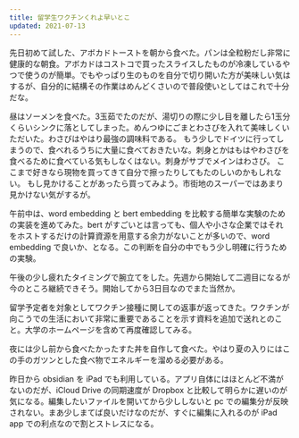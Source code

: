 ```yaml
---
title: 留学生ワクチンくれよ早いとこ
updated: 2021-07-13
---
```


先日初めて試した、アボカドトーストを朝から食べた。パンは全粒粉だし非常に健康的な朝食。アボカドはコストコで買ったスライスしたものが冷凍しているやつで使うのが簡単。でもやっぱり生のものを自分で切り開いた方が美味しい気はするが、自分的に結構その作業はめんどくさいので普段使いとしてはこれで十分だな。

昼はソーメンを食べた。3玉茹でたのだが、湯切りの際に少し目を離したら1玉分くらいシンクに落としてしまった。めんつゆにごまとわさびを入れて美味しくいただいた。わさびはやはり最強の調味料である。
もう少しでドイツに行ってしまうので、食べれるうちに大量に食べておきたいな。刺身とかはもはやわさびを食べるために食べている気もしなくはない。刺身がサブでメインはわさび。
ここまで好きなら現物を買ってきて自分で擦ったりしてもたのしいのかもしれない。
もし見かけることがあったら買ってみよう。市街地のスーパーではあまり見かけない気がするが。

午前中は、word embedding と bert embedding を比較する簡単な実験のための実装を進めてみた。bert がすごいとは言っても、個人や小さな企業ではそれをホストするだけの計算資源を用意する余力がないことが多いので、word embedding で良いか、となる。この判断を自分の中でもう少し明確に行うための実験。

午後の少し疲れたタイミングで腕立てをした。先週から開始して二週目になるが今のところ継続できそう。開始してから3日目なのでまた当然か。

留学予定者を対象としてワクチン接種に関しての返事が返ってきた。ワクチンが向こうでの生活において非常に重要であることを示す資料を追加で送れとのこと。大学のホームページを含めて再度確認してみる。

夜には少し前から食べたかったすた丼を自作して食べた。やはり夏の入りにはこの手のガツンとした食べ物でエネルギーを溜める必要がある。

昨日から obsidian を iPad でも利用している。アプリ自体にはほとんど不満がないのだが、iCloud Drive の同期速度が Dropbox と比較して明らかに遅いのが気になる。編集したいファイルを開いてから少ししないと pc での編集分が反映されない。まあ少しまてば良いだけなのだが、すぐに編集に入れるのが iPad app での利点なので割とストレスになる。
